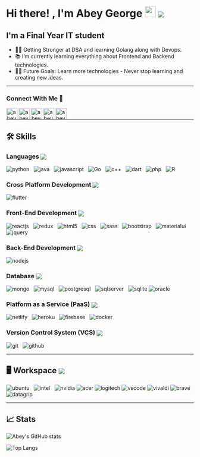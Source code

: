 # Hi there! , I'm Abey George <img src="https://media.giphy.com/media/hvRJCLFzcasrR4ia7z/giphy.gif" width="29px" /> <img align="center" src="https://komarev.com/ghpvc/?username=gabey14&color=red&style=plastic&label=VISITORS" />

## I'm a Final Year IT student

- 👨‍💻 Getting Stronger at DSA and learning Golang along with Devops.
- 📚 I’m currently learning everything about Frontend and Backend technologies.
- 💪🏼 Future Goals: Learn more technologies - Never stop learning and creating new ideas. <br />

---

### Connect With Me 📝

[<img align="left" alt="abey | LinkedIn" height="30px" src="https://img.icons8.com/nolan/64/linkedin.png"/>][linkedin]
[<img align="left" alt="abey | Twitter" height="30px" src="https://img.icons8.com/nolan/64/twitter-squared.png"/>][twitter]
[<img align="left" alt="abey | Instagram" height="30px" src="https://img.icons8.com/nolan/64/instagram-new.png"/>][instagram]
[<img align="left" alt="abey | Github" height="30px" src="https://img.icons8.com/nolan/64/github.png"/>][github]
[<img align="left" alt="abey | Gmail" height="30px" src="https://img.icons8.com/nolan/64/gmail.png"/>][gmail]
<br />

---

## 🛠️ Skills

### Languages <img align="center" src="https://img.icons8.com/nolan/32/programming.png"/>

![python](https://img.icons8.com/color/64/000000/python.png?style=for-the-badge&logo=python&logoColor=white) &nbsp;
![java](https://img.icons8.com/color/64/000000/java-coffee-cup-logo.png?style=for-the-badge&logo=java&logoColor=white) &nbsp;
![javascript](https://img.icons8.com/color/64/000000/javascript.png?style=for-the-badge&logo=javascript&logoColor=white) &nbsp;
![Go](https://img.icons8.com/color/64/000000/golang.png?style=for-the-badge&logo=go&logoColor=white) &nbsp;
![c++](https://img.icons8.com/color/64/000000/c-plus-plus-logo.png?style=for-the-badge&logo=c++&logoColor=white) &nbsp;
![dart](https://img.icons8.com/color/64/000000/dart.png?style=for-the-badge&logo=dart&logoColor=white) &nbsp;
![php](https://img.icons8.com/officel/64/000000/php-logo.png?style=for-the-badge&logo=php&logoColor=white) &nbsp;
![R](https://img.icons8.com/windows/64/4a90e2/r-project.png?style=for-the-badge&logo=R&logoColor=white)
<!-- ![typescript](https://img.icons8.com/color/64/000000/typescript.png?style=for-the-badge&logo=typescript&logoColor=white) &nbsp; -->
<!-- ![Solidity](https://cdn.icon-icons.com/icons2/2107/PNG/64/file_type_light_solidity_icon_130436.png?style=for-the-badge&logo=sol&logoColor=white) &nbsp; -->

### Cross Platform Development <img align="center" src="https://img.icons8.com/nolan/32/computer.png"/>

![flutter](https://img.icons8.com/color/64/000000/flutter.png?style=for-the-badge&logo=flutter&logoColor=white) &nbsp;
<!-- ![reactnative](https://img.icons8.com/color/64/000000/react-native.png?style=for-the-badge&logo=reactnative&logoColor=white) &nbsp; -->
<!-- ![electronjs](https://www.vectorlogo.zone/logos/electronjs/electronjs-icon.svg?style=for-the-badge&logo=reactnative&logoColor=white) &nbsp; -->
<!-- ![qt](https://img.icons8.com/ios-filled/64/26e07f/qt.png?style=for-the-badge&logo=reactnative&logoColor=white) &nbsp; -->

### Front-End Development <img align="center" src="https://img.icons8.com/nolan/32/source-code.png"/>

![reactjs](https://img.icons8.com/plasticine/64/000000/react.png?style=for-the-badge&logo=reactjs&logoColor=white) &nbsp;
![redux](https://img.icons8.com/color/64/000000/redux.png?style=for-the-badge&logo=redux&logoColor=white) &nbsp;
![html5](https://img.icons8.com/color/64/000000/html-5--v1.png?style=for-the-badge&logo=html5&logoColor=white) &nbsp;
![css](https://img.icons8.com/color/64/000000/css3.png?style=for-the-badge&logo=css3&logoColor=white) &nbsp;
![sass](https://img.icons8.com/color/64/000000/sass.png?style=for-the-badge&logo=sass&logoColor=white) &nbsp;
![bootstrap](https://img.icons8.com/color/64/000000/bootstrap.png?style=for-the-badge&logo=bootstrap&logoColor=white) &nbsp;
![materialui](https://img.icons8.com/color/64/000000/material-ui.png?style=for-the-badge&logo=materialui&logoColor=white) &nbsp;
![jquery](https://img.icons8.com/ios-filled/64/4a90e2/jquery.png?style=for-the-badge&logo=jquery&logoColor=white) &nbsp;
<!-- ![angularjs](https://img.icons8.com/color/64/000000/angularjs.png?style=for-the-badge&logo=angularjs&logoColor=white) &nbsp; -->

### Back-End Development <img align="center" src="https://img.icons8.com/nolan/32/backend-development.png"/>

![nodejs](https://img.icons8.com/color/64/000000/nodejs.png?style=for-the-badge&logo=nodejs&logoColor=white) &nbsp;
<!-- ![flask](https://www.vectorlogo.zone/logos/pocoo_flask/pocoo_flask-ar21.svg?style=for-the-badge&logo=flask&logoColor=white) &nbsp; -->
<!-- ![django](https://img.icons8.com/color/64/000000/django.png?style=for-the-badge&logo=django&logoColor=white) -->

### Database <img align="center" src="https://img.icons8.com/nolan/32/database.png"/>

![mongo](https://img.icons8.com/color/64/000000/mongodb.png?style=for-the-badge&logo=mongo&logoColor=white) &nbsp;
![mysql](https://img.icons8.com/color/64/000000/mysql-logo.png?style=for-the-badge&logo=mysql&logoColor=white) &nbsp;
![postgresql](https://img.icons8.com/color/64/000000/postgreesql.png?style=for-the-badge&logo=postgresql&logoColor=white) &nbsp;
![sqlserver](https://img.icons8.com/color/64/000000/microsoft-sql-server.png?style=for-the-badge&logo=sqlserver&logoColor=white) &nbsp;
![sqlite](https://www.vectorlogo.zone/logos/sqlite/sqlite-icon.svg?style=for-the-badge&logo=reactnative&logoColor=white)
![oracle](https://img.icons8.com/plasticine/64/000000/oracle-pl-sql--v3.png?style=for-the-badge&logo=oracle&logoColor=white)

### Platform as a Service (PaaS) <img align="center" src="https://img.icons8.com/nolan/32/cloud-sync.png"/>

![netlify](https://www.vectorlogo.zone/logos/netlify/netlify-icon.svg?style=for-the-badge&logo=netlify&logoColor=white) &nbsp;
![heroku](https://img.icons8.com/color/64/000000/heroku.png?style=for-the-badge&logo=heroku&logoColor=white) &nbsp;
![firebase](https://img.icons8.com/color/64/000000/firebase.png?style=for-the-badge&logo=firebase&logoColor=white) &nbsp;
![docker](https://img.icons8.com/color/64/000000/docker.png?style=for-the-badge&logo=docker&logoColor=white) &nbsp;

### Version Control System (VCS) <img align="center" src="https://img.icons8.com/nolan/32/server.png"/>

![git](https://img.icons8.com/color/64/000000/git.png?style=for-the-badge&logo=git&logoColor=white) &nbsp;
![github](https://img.icons8.com/material-sharp/64/000000/github.png?style=for-the-badge&logo=github&logoColor=white)

---

## 🖥️ Workspace <img align="center" src="https://img.icons8.com/nolan/32/linux--v2.png"/>

![ubuntu](https://img.icons8.com/color/64/000000/ubuntu--v1.png?style=for-the-badge&logo=ubuntu&logoColor=white) &nbsp;
![intel](https://www.vectorlogo.zone/logos/intel/intel-icon.svg?style=for-the-badge&logo=intel&logoColor=white) &nbsp;
![nvidia](https://img.icons8.com/fluent/64/000000/nvidia.png?style=for-the-badge&logo=nvidia&logoColor=white)
![acer](https://www.vectorlogo.zone/logos/acer/acer-ar21.svg?style=for-the-badge&logo=acer&logoColor=white)
![logitech](https://img.icons8.com/nolan/60/4a90e2/logitech.png?style=for-the-badge&logo=logitech&logoColor=white)
![vscode](https://img.icons8.com/fluent/64/000000/visual-studio-code-2019.png?style=for-the-badge&logo=vscode&logoColor=white)
![vivaldi](https://img.icons8.com/fluent/64/000000/vivaldi-web-browser.png?style=for-the-badge&logo=vivaldi&logoColor=white)
![brave](https://img.icons8.com/color/64/000000/brave-web-browser.png?style=for-the-badge&logo=brave&logoColor=white)
![datagrip](https://cdn.icon-icons.com/icons2/3053/PNG/64/intellij_datagrip_macos_bigsur_icon_190058.png?style=for-the-badge&logo=datagrip&logoColor=white)

---

## 📈 Stats

![Abey's GitHub stats](https://github-readme-stats.vercel.app/api?username=gabey14&count_private=true&theme=blueberry&show_icons=true&hide_border=true&border_radius=20%)

![Top Langs](https://github-readme-stats.vercel.app/api/top-langs/?username=gabey14&layout=compact&theme=blueberry&show_icons=true&hide_border=true&border_radius=20%&langs_count=10&card_width=450&hide=hack%0A,CMake%0A)

[linkedin]: https://linkedin.com/in/gabey14
[twitter]: https://twitter.com/Abeygeorge14
[instagram]: https://www.instagram.com/g_abey
[github]: https://github.com/gabey14
[gmail]: mailto:abeygeorge14@gmail.com
